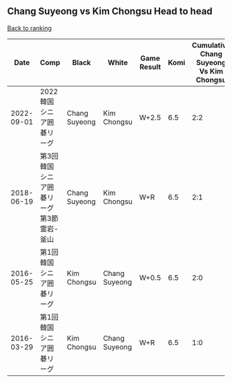 ## Chang Suyeong vs Kim Chongsu Head to head

[Back to ranking](../../index.md)




| **Date** | **Comp** | **Black** | **White** | **Game Result** | **Komi** | **Cumulative Chang Suyeong Vs Kim Chongsu** | **Chang Suyeong Streak** | **Kim Chongsu Streak** | 
| --- | --- | --- | --- | --- | --- | --- | --- | --- |
| 2022-09-01 | 2022韓国シニア囲碁リーグ | Chang Suyeong | Kim Chongsu | W+2.5 | 6.5 | 2:2 | 0 | 2 | 
| 2018-06-19 | 第3回韓国シニア囲碁リーグ第3節霊岩-釜山 | Chang Suyeong | Kim Chongsu | W+R | 6.5 | 2:1 | 0 | 1 | 
| 2016-05-25 | 第1回韓国シニア囲碁リーグ | Kim Chongsu | Chang Suyeong | W+0.5 | 6.5 | 2:0 | 2 | 0 | 
| 2016-03-29 | 第1回韓国シニア囲碁リーグ | Kim Chongsu | Chang Suyeong | W+R | 6.5 | 1:0 | 1 | 0 |




